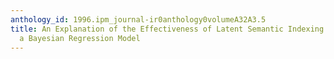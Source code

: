 ```yaml
---
anthology_id: 1996.ipm_journal-ir0anthology0volumeA32A3.5
title: An Explanation of the Effectiveness of Latent Semantic Indexing by Means of
  a Bayesian Regression Model
---
```

